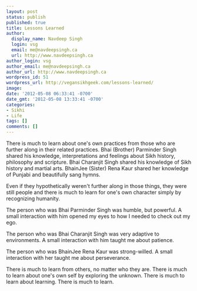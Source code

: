 ```yaml
---
layout: post
status: publish
published: true
title: Lessons Learned
author:
  display_name: Navdeep Singh
  login: vsg
  email: me@navdeepsingh.ca
  url: http://www.navdeepsingh.ca
author_login: vsg
author_email: me@navdeepsingh.ca
author_url: http://www.navdeepsingh.ca
wordpress_id: 51
wordpress_url: http://vegansikhgeek.com/lessons-learned/
image: 
date: '2012-05-08 06:33:41 -0700'
date_gmt: '2012-05-08 13:33:41 -0700'
categories:
- Sikhi
- Life
tags: []
comments: []
---
```

<p>There is much to learn about one's own practices from those who are further along in their related practices. Bhai (Brother) Parminder Singh shared his knowledge, interpretations and feelings about Sikh history, philosophy and scripture. Bhai Charanjit Singh shared his knowledge of Sikh history and martial arts. BhainJee (Sister) Rena Kaur shared her knowledge of Punjabi and beautifully sang hymns.</p>
<p>Even if they hypothetically weren't further along in those things, they were still people and there is much to learn for one's own character simply by recognizing humanity.</p>
<p>The person who was Bhai Parminder Singh was humble, but powerful. A small interaction with him opened my eyes to how I needed to check out my ego.</p>
<p>The person who was Bhai Charanjit Singh was very adaptive to environments. A small interaction with him taught me about patience.</p>
<p>The person who was BhainJee Rena Kaur was strong-willed. A small interaction with her taught me about perseverance.</p>
<p>There is much to learn from others, no matter who they are. There is much to learn about one's own self by exploring the unknown. There is much to learn about learning. There is much to learn.</p>
